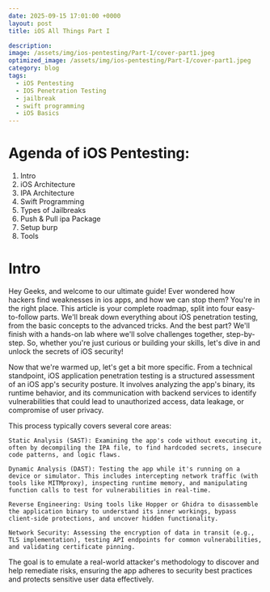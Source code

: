 ```yaml
---
date: 2025-09-15 17:01:00 +0000
layout: post
title: iOS All Things Part I

description: 
image: /assets/img/ios-pentesting/Part-I/cover-part1.jpeg
optimized_image: /assets/img/ios-pentesting/Part-I/cover-part1.jpeg
category: blog
tags:
  - iOS Pentesting
  - IOS Penetration Testing
  - jailbreak
  - swift programming
  - iOS Basics
---
```


# Agenda of iOS Pentesting:
1. Intro
2. iOS Architecture
3. IPA Architecture
4. Swift Programming
5. Types of Jailbreaks
6. Push & Pull ipa Package
7. Setup burp
8. Tools

# Intro
Hey Geeks, and welcome to our ultimate guide! Ever wondered how hackers find weaknesses in ios apps, and how we can stop them? You're in the right place.
This article is your complete roadmap, split into four easy-to-follow parts. We'll break down everything about iOS penetration testing, from the basic concepts to the advanced tricks. And the best part? We'll finish with a hands-on lab where we'll solve challenges together, step-by-step.
So, whether you're just curious or building your skills, let's dive in and unlock the secrets of iOS security!

Now that we're warmed up, let's get a bit more specific. From a technical standpoint, iOS application penetration testing is a structured assessment of an iOS app's security posture. It involves analyzing the app's binary, its runtime behavior, and its communication with backend services to identify vulnerabilities that could lead to unauthorized access, data leakage, or compromise of user privacy.

This process typically covers several core areas:

    Static Analysis (SAST): Examining the app's code without executing it, often by decompiling the IPA file, to find hardcoded secrets, insecure code patterns, and logic flaws.

    Dynamic Analysis (DAST): Testing the app while it's running on a device or simulator. This includes intercepting network traffic (with tools like MITMproxy), inspecting runtime memory, and manipulating function calls to test for vulnerabilities in real-time.

    Reverse Engineering: Using tools like Hopper or Ghidra to disassemble the application binary to understand its inner workings, bypass client-side protections, and uncover hidden functionality.

    Network Security: Assessing the encryption of data in transit (e.g., TLS implementation), testing API endpoints for common vulnerabilities, and validating certificate pinning.

The goal is to emulate a real-world attacker's methodology to discover and help remediate risks, ensuring the app adheres to security best practices and protects sensitive user data effectively.
